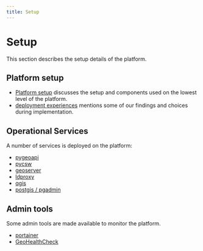 ```yaml
---
title: Setup
---
```


# Setup

This section describes the setup details of the platform.

##  Platform setup

* [Platform setup](platform.md) discusses the setup and components used on the lowest level of the platform.
* [deployment experiences](findings.md) mentions some of our findings and choices during implementation. 

## Operational Services

A number of services is deployed on the platform:

* [pygeoapi](pygeoapi.md)
* [pycsw](pycsw.md)
* [geoserver](geoserver.md)
* [ldproxy](ldproxy.md)
* [qgis](qgis.md)
* [postgis / pgadmin](postgis.md)

## Admin tools

Some admin tools are made available to monitor the platform. 

* [portainer](portainer.md)
* [GeoHealthCheck](ghc.md)